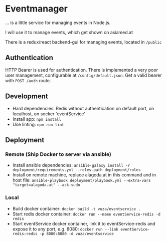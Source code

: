 # Eventmanager
... is a little service for managing events in Node.js.

I will use it to manage events, which get shown on asiamed.at

There is a redux/react backend-gui for managing events, located in ```/public```

## Authentication
HTTP Bearer is used for authentication. There is implemented a very poor user management, configurable at ```/config/default.json```. Get a valid bearer with ```POST /auth``` route.

## Development
- Hard dependencies: Redis without authentication on default port, on localhost, on socker 'eventService'
- Install app: ```npm install```
- Use linting: ```npm run lint```

## Deployment

### Remote (Ship Docker to server via ansible)
- Install ansible dependencies: ```ansible-galaxy install -r deployment/requirements.yml --roles-path deployment/roles```
- Install on remote machine, replace alagoda.at in this command and in host file: ```ansible-playbook deployment/playbook.yml --extra-vars "target=alagoda.at" --ask-sudo```

### Local
- Build docker container: ```docker build -t vuza/eventservice .```
- Start redis docker container: ```docker run --name eventService-redis -d redis```
- Start eventService docker container, link it to eventService-redis and expose it to any port, e.g. 8080: ```docker run --link eventService-redis:redis -p 8080:8080 -d vuza/eventservice```

